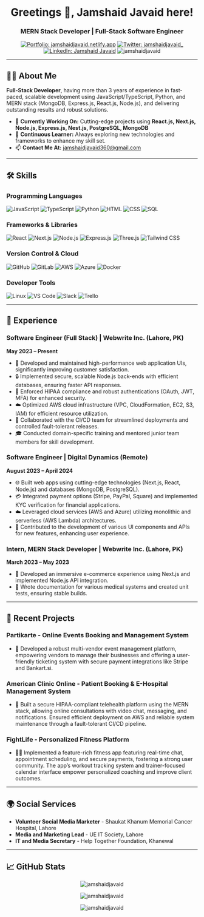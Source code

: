 <h1 align="center">Greetings 👋, Jamshaid Javaid here!</h1>
<h3 align="center">MERN Stack Developer | Full-Stack Software Engineer</h3>

<p align="center">
  <a href="https://jamshaidjavaid.netlify.app/" target="_blank"><img src="https://img.shields.io/badge/Website-Visit%20My%20Portfolio-blue?style=for-the-badge&logo=internet-explorer" alt="Portfolio: jamshaidjavaid.netlify.app" /></a>
  <a href="https://twitter.com/jamshaidjavaid_" target="_blank"><img src="https://img.shields.io/twitter/follow/jamshaidjavaid_?logo=twitter&style=for-the-badge" alt="Twitter: jamshaidjavaid_" /></a>
  <a href="https://linkedin.com/in/jamshaid-javaid" target="_blank"><img src="https://img.shields.io/badge/LinkedIn-Profile-blue?style=for-the-badge&logo=linkedin" alt="LinkedIn: Jamshaid Javaid" /></a>
  <img src="https://komarev.com/ghpvc/?username=jamshaidjavaid&label=Profile%20views&color=0e75b6&style=for-the-badge" alt="jamshaidjavaid" />
</p>

---

## 🧑‍💻 About Me
**Full-Stack Developer**, having more than 3 years of experience in fast-paced, scalable development using JavaScript/TypeScript, Python, and MERN stack (MongoDB, Express.js, React.js, Node.js), and delivering outstanding results and robust solutions.

- 🔭 **Currently Working On:** Cutting-edge projects using **React.js, Next.js, Node.js, Express.js, Nest.js, PostgreSQL, MongoDB**
- 🌱 **Continuous Learner:** Always exploring new technologies and frameworks to enhance my skill set.
- 📫 **Contact Me At:** [jamshaidjavaid360@gmail.com](mailto:jamshaidjavaid360@gmail.com)

---

## 🛠️ Skills

### Programming Languages
![JavaScript](https://img.shields.io/badge/JavaScript-F7DF1E?style=for-the-badge&logo=javascript&logoColor=black)
![TypeScript](https://img.shields.io/badge/TypeScript-007ACC?style=for-the-badge&logo=typescript&logoColor=white)
![Python](https://img.shields.io/badge/Python-3776AB?style=for-the-badge&logo=python&logoColor=white)
![HTML](https://img.shields.io/badge/HTML5-E34F26?style=for-the-badge&logo=html5&logoColor=white)
![CSS](https://img.shields.io/badge/CSS3-1572B6?style=for-the-badge&logo=css3&logoColor=white)
![SQL](https://img.shields.io/badge/SQL-4479A1?style=for-the-badge&logo=postgresql&logoColor=white)

### Frameworks & Libraries
![React](https://img.shields.io/badge/React-61DAFB?style=for-the-badge&logo=react&logoColor=black)
![Next.js](https://img.shields.io/badge/Next.js-000000?style=for-the-badge&logo=nextdotjs&logoColor=white)
![Node.js](https://img.shields.io/badge/Node.js-339933?style=for-the-badge&logo=nodedotjs&logoColor=white)
![Express.js](https://img.shields.io/badge/Express.js-000000?style=for-the-badge&logo=express&logoColor=white)
![Three.js](https://img.shields.io/badge/Three.js-000000?style=for-the-badge&logo=threedotjs&logoColor=white)
![Tailwind CSS](https://img.shields.io/badge/Tailwind%20CSS-38B2AC?style=for-the-badge&logo=tailwindcss&logoColor=white)

### Version Control & Cloud
![GitHub](https://img.shields.io/badge/GitHub-181717?style=for-the-badge&logo=github&logoColor=white)
![GitLab](https://img.shields.io/badge/GitLab-330F63?style=for-the-badge&logo=gitlab&logoColor=white)
![AWS](https://img.shields.io/badge/AWS-232F3E?style=for-the-badge&logo=amazonaws&logoColor=white)
![Azure](https://img.shields.io/badge/Azure-0078D4?style=for-the-badge&logo=microsoftazure&logoColor=white)
![Docker](https://img.shields.io/badge/Docker-2496ED?style=for-the-badge&logo=docker&logoColor=white)

### Developer Tools
![Linux](https://img.shields.io/badge/Linux-FCC624?style=for-the-badge&logo=linux&logoColor=black)
![VS Code](https://img.shields.io/badge/VS%20Code-007ACC?style=for-the-badge&logo=visualstudiocode&logoColor=white)
![Slack](https://img.shields.io/badge/Slack-4A154B?style=for-the-badge&logo=slack&logoColor=white)
![Trello](https://img.shields.io/badge/Trello-0052CC?style=for-the-badge&logo=trello&logoColor=white)

---

## 💼 Experience

### Software Engineer (Full Stack) | Webwrite Inc. (Lahore, PK)
**May 2023 – Present**
- 🚀 Developed and maintained high-performance web application UIs, significantly improving customer satisfaction.
- 🔒 Implemented secure, scalable Node.js back-ends with efficient databases, ensuring faster API responses.
- 🔐 Enforced HIPAA compliance and robust authentications (OAuth, JWT, MFA) for enhanced security.
- ☁️ Optimized AWS cloud infrastructure (VPC, CloudFormation, EC2, S3, IAM) for efficient resource utilization.
- 💼 Collaborated with the CI/CD team for streamlined deployments and controlled fault-tolerant releases.
- 🎓 Conducted domain-specific training and mentored junior team members for skill development.

### Software Engineer | Digital Dynamics (Remote)
**August 2023 – April 2024**
- 🌐 Built web apps using cutting-edge technologies (Next.js, React, Node.js) and databases (MongoDB, PostgreSQL).
- 💳 Integrated payment options (Stripe, PayPal, Square) and implemented KYC verification for financial applications.
- ☁️ Leveraged cloud services (AWS and Azure) utilizing monolithic and serverless (AWS Lambda) architectures.
- 🔧 Contributed to the development of various UI components and APIs for new features, enhancing user experience.

### Intern, MERN Stack Developer | Webwrite Inc. (Lahore, PK)
**March 2023 – May 2023**
- 🌟 Developed an immersive e-commerce experience using Next.js and implemented Node.js API integration.
- 📄 Wrote documentation for various medical systems and created unit tests, ensuring stable builds.

---

## 📂 Recent Projects

### Partikarte - Online Events Booking and Management System
- 🎉 Developed a robust multi-vendor event management platform, empowering vendors to manage their businesses and offering a user-friendly ticketing system with secure payment integrations like Stripe and Bankart.si.

### American Clinic Online - Patient Booking & E-Hospital Management System
- 🏥 Built a secure HIPAA-compliant telehealth platform using the MERN stack, allowing online consultations with video chat, messaging, and notifications. Ensured efficient deployment on AWS and reliable system maintenance through a fault-tolerant CI/CD pipeline.

### FightLife - Personalized Fitness Platform
- 🏋️‍♂️ Implemented a feature-rich fitness app featuring real-time chat, appointment scheduling, and secure payments, fostering a strong user community. The app’s workout tracking system and trainer-focused calendar interface empower personalized coaching and improve client outcomes.

---

## 🌍 Social Services
- **Volunteer Social Media Marketer** - Shaukat Khanum Memorial Cancer Hospital, Lahore
- **Media and Marketing Lead** - UE IT Society, Lahore
- **IT and Media Secretary** - Help Together Foundation, Khanewal

---

## 📈 GitHub Stats

<p align="center">
  <img src="https://github-readme-stats.vercel.app/api?username=jamshaidjavaid&show_icons=true&locale=en&theme=radical" alt="jamshaidjavaid" />
</p>
<p align="center">
  <img src="https://github-readme-stats.vercel.app/api/top-langs?username=jamshaidjavaid&show_icons=true&locale=en&layout=compact&theme=radical" alt="jamshaidjavaid" />
</p>
<p align="center">
  <img src="https://github-readme-streak-stats.herokuapp.com/?user=jamshaidjavaid&theme=radical" alt="jamshaidjavaid" />
</p>
